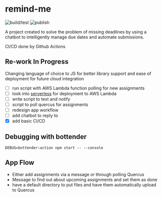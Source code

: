 # remind-me
![build/test](https://github.com/eric-li18/remind-me/workflows/Build%20and%20Test/badge.svg)
![publish](https://github.com/eric-li18/remind-me/workflows/Publish%20npm%20Package/badge.svg)

A project created to solve the problem of missing deadlines by using a chatbot to intelligently manage due dates and automate submissions.

CI/CD done by Github Actions
## Re-work In Progress
Changing language of choice to JS for better library support and ease of deployment for future cloud integration
- [ ] run script with AWS Lambda function polling for new assignments
- [ ] look into [serverless](https://github.com/serverless/serverless) for deployment to AWS Lambda
- [ ] write script to text and notify 
- [ ] script to poll quercus for assignments
- [ ] redesign app workflow
- [ ] add chatbot to reply to
- [x] add basic CI/CD

## Debugging with bottender
```
DEBUG=bottender:action npm start -- --console
```
## App Flow
- Either add assignments via a message or through polling Quercus
- Message to find out about upcoming assignments and set them as done
- have a default directory to put files and have them automatically upload to Quercus
<!--- 
![Demo](remindme_demo.gif)

_The demo reflects basic functionality, subject to change_

## Running the program

Open a bash terminal in the directory and run the command below to start the driver to add entries to monitor.

        $ ./run.sh

## To Do List

1. Implement text handler
2. Figure out communication between local and VM

## Workflow

<img src="workflow.png">

## Data and Signal Flow

<img src="Text Handler.png">

## Bug List

1. set_crontab.sh does not work with Windows currently

## Required Installations

### Shell Script

The shell script requires a \*nix system with a bash terminal. If not, instructions can be found [here](https://docs.microsoft.com/en-us/windows/wsl/install-win10) for WSL, or [here](https://cmder.net/) for a console emulator. At the time of writing, the current Ubuntu version is 18.04 LTS.

### Python Script

This is assuming you have Python installed _(> 2.6)_, if not, the Anaconda distribution is recommended (Selenium and many other packages come with it), and can be found [here](https://www.anaconda.com/distribution/).

To work with Selenium:

1.  Download Selenium by python, via the command:

        pip install selenium

2.  Download the files along with the "`chromedriver.exe`" file in the same directory
-->
